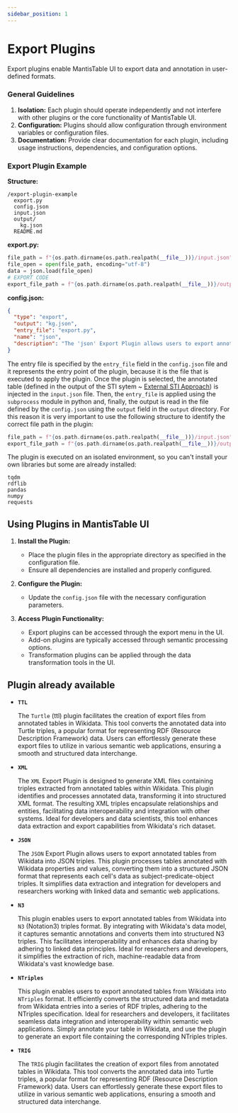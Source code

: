 ```yaml
---
sidebar_position: 1
---
```


# Export Plugins

Export plugins enable MantisTable UI to export data and annotation in user-defined formats.

### General Guidelines

1. **Isolation:** Each plugin should operate independently and not interfere with other plugins or the core functionality of MantisTable UI.
2. **Configuration:** Plugins should allow configuration through environment variables or configuration files.
3. **Documentation:** Provide clear documentation for each plugin, including usage instructions, dependencies, and configuration options.

### Export Plugin Example

**Structure:**

```
/export-plugin-example
  export.py
  config.json
  input.json
  output/
    kg.json
  README.md
```

**export.py:**

```python
file_path = f"{os.path.dirname(os.path.realpath(__file__))}/input.json"
file_open = open(file_path, encoding="utf-8")
data = json.load(file_open)
# EXPORT CODE
export_file_path = f"{os.path.dirname(os.path.realpath(__file__))}/output/kg.json"
```

**config.json:**

```json
{
  "type": "export",
  "output": "kg.json",
  "entry_file": "export.py",
  "name": "json",
  "description": "The 'json' Export Plugin allows users to export annotated tables from Wikidata into JSON triples. This plugin processes tables annotated with Wikidata properties and values, converting them into a structured JSON format that represents each cell's data as subject-predicate-object triples. It simplifies data extraction and integration for developers and researchers working with linked data and semantic web applications"
}
```

The entry file is specified by the `entry_file` field in the `config.json` file and it represents the entry point of the plugin, because it is the file that is executed to apply the plugin. Once the plugin is selected, the annotated table (defined in the output of the STI sytem ~ [External STI Approach](/docs/sti/external-sti-approach)) is injected in the `input.json` file. Then, the `entry_file` is applied using the `subprocess` module in python and, finally, the output is read in the file defined by the `config.json` using the `output` field in the `output` directory. For this reason it is very important to use the following structure to identify the correct file path in the plugin:

```python
file_path = f"{os.path.dirname(os.path.realpath(__file__))}/input.json" # input
export_file_path = f"{os.path.dirname(os.path.realpath(__file__))}/output/kg.json" # output
```

The plugin is executed on an isolated environment, so you can't install your own libraries but some are already installed:

```
tqdm
rdflib
pandas
numpy
requests
```

## Using Plugins in MantisTable UI

1. **Install the Plugin:**

   - Place the plugin files in the appropriate directory as specified in the configuration file.
   - Ensure all dependencies are installed and properly configured.

2. **Configure the Plugin:**

   - Update the `config.json` file with the necessary configuration parameters.

3. **Access Plugin Functionality:**
   - Export plugins can be accessed through the export menu in the UI.
   - Add-on plugins are typically accessed through semantic processing options.
   - Transformation plugins can be applied through the data transformation tools in the UI.

## Plugin already available

- **`TTL`**

  The `Turtle` (ttl) plugin facilitates the creation of export files from annotated tables in Wikidata. This tool converts the annotated data into Turtle triples, a popular format for representing RDF (Resource Description Framework) data. Users can effortlessly generate these export files to utilize in various semantic web applications, ensuring a smooth and structured data interchange.

- **`XML`**

  The `XML` Export Plugin is designed to generate XML files containing triples extracted from annotated tables within Wikidata. This plugin identifies and processes annotated data, transforming it into structured XML format. The resulting XML triples encapsulate relationships and entities, facilitating data interoperability and integration with other systems. Ideal for developers and data scientists, this tool enhances data extraction and export capabilities from Wikidata's rich dataset.

- **`JSON`**

  The `JSON` Export Plugin allows users to export annotated tables from Wikidata into JSON triples. This plugin processes tables annotated with Wikidata properties and values, converting them into a structured JSON format that represents each cell's data as subject-predicate-object triples. It simplifies data extraction and integration for developers and researchers working with linked data and semantic web applications.

- **`N3`**

  This plugin enables users to export annotated tables from Wikidata into `N3` (Notation3) triples format. By integrating with Wikidata's data model, it captures semantic annotations and converts them into structured N3 triples. This facilitates interoperability and enhances data sharing by adhering to linked data principles. Ideal for researchers and developers, it simplifies the extraction of rich, machine-readable data from Wikidata's vast knowledge base.

- **`NTriples`**

  This plugin enables users to export annotated tables from Wikidata into `NTriples` format. It efficiently converts the structured data and metadata from Wikidata entries into a series of RDF triples, adhering to the NTriples specification. Ideal for researchers and developers, it facilitates seamless data integration and interoperability within semantic web applications. Simply annotate your table in Wikidata, and use the plugin to generate an export file containing the corresponding NTriples triples.

- **`TRIG`**

  The `TRIG` plugin facilitates the creation of export files from annotated tables in Wikidata. This tool converts the annotated data into Turtle triples, a popular format for representing RDF (Resource Description Framework) data. Users can effortlessly generate these export files to utilize in various semantic web applications, ensuring a smooth and structured data interchange.
